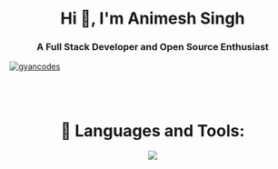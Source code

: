 <h1 align="center">Hi 👋, I'm Animesh Singh</h1>
<h3 align="center">A Full Stack Developer and Open Source Enthusiast</h3>
<p align="left"> <a href="https://twitter.com/gyancodes" target="blank"><img src="https://img.shields.io/twitter/follow/gyancodes?logo=twitter&style=for-the-badge" alt="gyancodes" /></a> </p>
</br>
</br>

<h1 align="center" marginTop="40px">🧰 Languages and Tools:</h1>
<p align="center">
  <a href="https://skillicons.dev">
    <img src="https://skillicons.dev/icons?i=js,html,css,tailwindcss,java,spring,kotlin,androidstudio,vscode,mysql,mongodb,express,react,nodejs,aws,appwrite" />
  </a>
</p>
